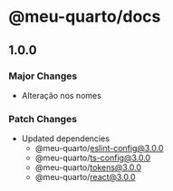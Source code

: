 # @meu-quarto/docs

## 1.0.0

### Major Changes

- Alteração nos nomes

### Patch Changes

- Updated dependencies
  - @meu-quarto/eslint-config@3.0.0
  - @meu-quarto/ts-config@3.0.0
  - @meu-quarto/tokens@3.0.0
  - @meu-quarto/react@3.0.0
